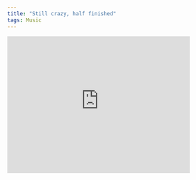 ```yaml
---
title: "Still crazy, half finished"
tags: Music
---
```


<iframe width="420" height="315" src="http://www.youtube.com/embed/jjtOa8d_BHU?rel=0" frameborder="0" allowfullscreen></iframe>

